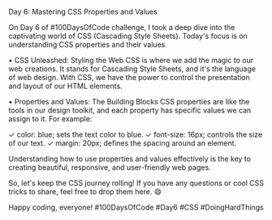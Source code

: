 Day 6: Mastering CSS Properties and Values

On Day 6 of #100DaysOfCode challenge, I took a deep dive into the captivating world of CSS (Cascading Style Sheets). Today's focus is on understanding CSS properties and their values.

• CSS Unleashed: Styling the Web
CSS is where we add the magic to our web creations. It stands for Cascading Style Sheets, and it's the language of web design. With CSS, we have the power to control the presentation and layout of our HTML elements.

• Properties and Values: The Building Blocks
CSS properties are like the tools in our design toolkit, and each property has specific values we can assign to it. For example:

✓ color: blue; sets the text color to blue.
✓ font-size: 16px; controls the size of our text.
✓ margin: 20px; defines the spacing around an element.

Understanding how to use properties and values effectively is the key to creating beautiful, responsive, and user-friendly web pages.

So, let's keep the CSS journey rolling! If you have any questions or cool CSS tricks to share, feel free to drop them here. 😄

Happy coding, everyone!
#100DaysOfCode #Day6 #CSS #DoingHardThings